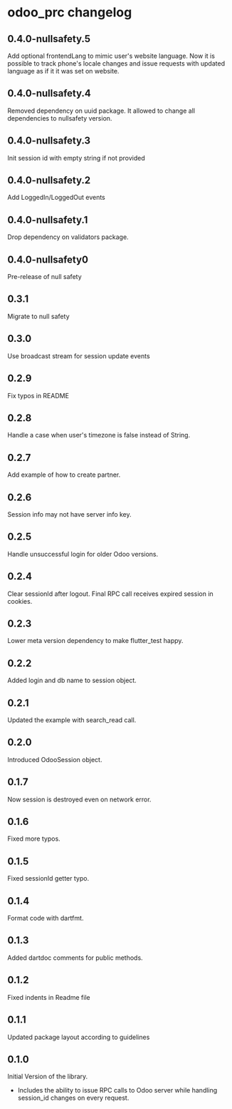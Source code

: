 # odoo_prc changelog

## 0.4.0-nullsafety.5

Add optional frontendLang to mimic user's website language.
Now it is possible to track phone's locale changes and
issue requests with updated language as if it it was set on website.

## 0.4.0-nullsafety.4

Removed dependency on uuid package.
It allowed to change all dependencies to nullsafety version.

## 0.4.0-nullsafety.3

Init session id with empty string if not provided

## 0.4.0-nullsafety.2

Add LoggedIn/LoggedOut events

## 0.4.0-nullsafety.1

Drop dependency on validators package.

## 0.4.0-nullsafety0

Pre-release of null safety

## 0.3.1

Migrate to null safety

## 0.3.0

Use broadcast stream for session update events

## 0.2.9

Fix typos in README

## 0.2.8

Handle a case when user's timezone is false instead of String.

## 0.2.7

Add example of how to create partner.

## 0.2.6

Session info may not have server info key.

## 0.2.5

Handle unsuccessful login for older Odoo versions.

## 0.2.4

Clear sessionId after logout.
Final RPC call receives expired session in cookies.

## 0.2.3

Lower meta version dependency to make flutter_test happy.

## 0.2.2

Added login and db name to session object.

## 0.2.1

Updated the example with search_read call.

## 0.2.0

Introduced OdooSession object.

## 0.1.7

Now session is destroyed even on network error.

## 0.1.6

Fixed more typos.

## 0.1.5

Fixed sessionId getter typo.

## 0.1.4

Format code with dartfmt.

## 0.1.3

Added dartdoc comments for public methods.

## 0.1.2

Fixed indents in Readme file

## 0.1.1

Updated package layout according to guidelines

## 0.1.0

Initial Version of the library.

- Includes the ability to issue RPC calls to Odoo server while handling session_id changes on every request.
